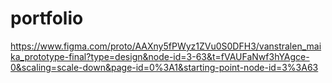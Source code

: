 # portfolio

https://www.figma.com/proto/AAXny5fPWyz1ZVu0S0DFH3/vanstralen_maika_prototype-final?type=design&node-id=3-63&t=fVAUFaNwf3hYAgce-0&scaling=scale-down&page-id=0%3A1&starting-point-node-id=3%3A63 
